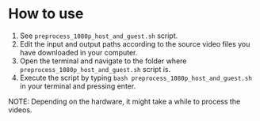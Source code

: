 # How to use
1. See `preprocess_1080p_host_and_guest.sh` script.
2. Edit the input and output paths according to the source video files you have downloaded in your computer.
3. Open the terminal and navigate to the folder where `preprocess_1080p_host_and_guest.sh` script is.
4. Execute the script by typing `bash preprocess_1080p_host_and_guest.sh` in your terminal and pressing enter.

NOTE: Depending on the hardware, it might take a while to process the videos.
